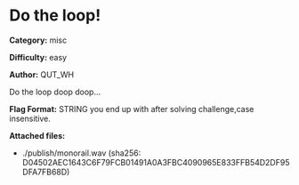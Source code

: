 # Do the loop!
**Category:** misc

**Difficulty:** easy

**Author:** QUT_WH

Do the loop doop doop...

**Flag Format:**
STRING you end up with after solving challenge,case insensitive.

**Attached files:**
- ./publish/monorail.wav (sha256: D04502AEC1643C6F79FCB01491A0A3FBC4090965E833FFB54D2DF95DFA7FB68D)
